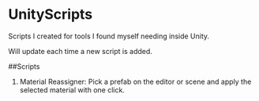 # UnityScripts
Scripts I created for tools I found myself needing inside Unity.


Will update each time a new script is added.

##Scripts

1. Material Reassigner: Pick a prefab on the editor or scene and apply the selected material with one click.
